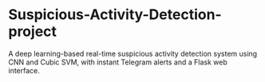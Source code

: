 # Suspicious-Activity-Detection-project
A deep learning-based real-time suspicious activity detection system using CNN and Cubic SVM, with instant Telegram alerts and a Flask web interface.
